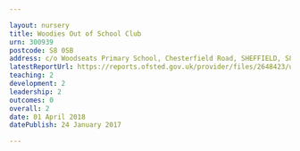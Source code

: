 ```yaml
---

layout: nursery
title: Woodies Out of School Club
urn: 300939
postcode: S8 0SB
address: c/o Woodseats Primary School, Chesterfield Road, SHEFFIELD, S8 0SB
latestReportUrl: https://reports.ofsted.gov.uk/provider/files/2648423/urn/300939.pdf
teaching: 2
development: 2
leadership: 2
outcomes: 0
overall: 2
date: 01 April 2018 
datePublish: 24 January 2017

---
```

